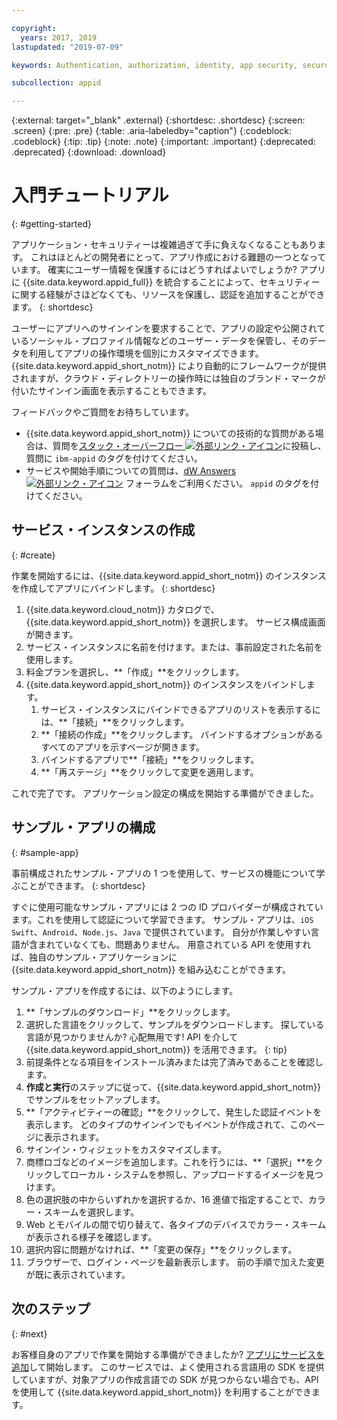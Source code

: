 ```yaml
---

copyright:
  years: 2017, 2019
lastupdated: "2019-07-09"

keywords: Authentication, authorization, identity, app security, secure, development,

subcollection: appid

---
```


{:external: target="_blank" .external}
{:shortdesc: .shortdesc}
{:screen: .screen}
{:pre: .pre}
{:table: .aria-labeledby="caption"}
{:codeblock: .codeblock}
{:tip: .tip}
{:note: .note}
{:important: .important}
{:deprecated: .deprecated}
{:download: .download}

# 入門チュートリアル
{: #getting-started}

アプリケーション・セキュリティーは複雑過ぎて手に負えなくなることもあります。 これはほとんどの開発者にとって、アプリ作成における難題の一つとなっています。 確実にユーザー情報を保護するにはどうすればよいでしょうか? アプリに {{site.data.keyword.appid_full}} を統合することによって、セキュリティーに関する経験がさほどなくても、リソースを保護し、認証を追加することができます。
{: shortdesc}

ユーザーにアプリへのサインインを要求することで、アプリの設定や公開されているソーシャル・プロファイル情報などのユーザー・データを保管し、そのデータを利用してアプリの操作環境を個別にカスタマイズできます。 {{site.data.keyword.appid_short_notm}} により自動的にフレームワークが提供されますが、クラウド・ディレクトリーの操作時には独自のブランド・マークが付いたサインイン画面を表示することもできます。

フィードバックやご質問をお待ちしています。
* {{site.data.keyword.appid_short_notm}} についての技術的な質問がある場合は、質問を<a href="https://stackoverflow.com" target="_blank">スタック・オーバーフロー <img src="../../icons/launch-glyph.svg" alt="外部リンク・アイコン"></a>に投稿し、質問に `ibm-appid` のタグを付けてください。
* サービスや開始手順についての質問は、<a href="https://developer.ibm.com" target="_blank">dW Answers <img src="../../icons/launch-glyph.svg" alt="外部リンク・アイコン"></a> フォーラムをご利用ください。 `appid` のタグを付けてください。

## サービス・インスタンスの作成
{: #create}

作業を開始するには、{{site.data.keyword.appid_short_notm}} のインスタンスを作成してアプリにバインドします。
{: shortdesc}

1. {{site.data.keyword.cloud_notm}} カタログで、{{site.data.keyword.appid_short_notm}} を選択します。 サービス構成画面が開きます。
2. サービス・インスタンスに名前を付けます。または、事前設定された名前を使用します。
3. 料金プランを選択し、**「作成」**をクリックします。
4. {{site.data.keyword.appid_short_notm}} のインスタンスをバインドします。
    1. サービス・インスタンスにバインドできるアプリのリストを表示するには、**「接続」**をクリックします。
    2. **「接続の作成」**をクリックします。 バインドするオプションがあるすべてのアプリを示すページが開きます。
    3. バインドするアプリで**「接続」**をクリックします。
    4. **「再ステージ」**をクリックして変更を適用します。

これで完了です。 アプリケーション設定の構成を開始する準備ができました。

## サンプル・アプリの構成
{: #sample-app}

事前構成されたサンプル・アプリの 1 つを使用して、サービスの機能について学ぶことができます。
{: shortdesc}

すぐに使用可能なサンプル・アプリには 2 つの ID プロバイダーが構成されています。これを使用して認証について学習できます。 サンプル・アプリは、`iOS Swift`、`Android`、`Node.js`、`Java` で提供されています。 自分が作業しやすい言語が含まれていなくても、問題ありません。 用意されている API を使用すれば、独自のサンプル・アプリケーションに {{site.data.keyword.appid_short_notm}} を組み込むことができます。

サンプル・アプリを作成するには、以下のようにします。

1. **「サンプルのダウンロード」**をクリックします。
2. 選択した言語をクリックして、サンプルをダウンロードします。
  探している言語が見つかりませんか? 心配無用です! API を介して {{site.data.keyword.appid_short_notm}} を活用できます。
  {: tip}
3. 前提条件となる項目をインストール済みまたは完了済みであることを確認します。
4. **作成と実行**のステップに従って、{{site.data.keyword.appid_short_notm}} でサンプルをセットアップします。
5. **「アクティビティーの確認」**をクリックして、発生した認証イベントを表示します。 どのタイプのサインインでもイベントが作成されて、このページに表示されます。
6. サインイン・ウィジェットをカスタマイズします。
  1. 商標ロゴなどのイメージを追加します。これを行うには、**「選択」**をクリックしてローカル・システムを参照し、アップロードするイメージを見つけます。
  2. 色の選択肢の中からいずれかを選択するか、16 進値で指定することで、カラー・スキームを選択します。
  3. Web とモバイルの間で切り替えて、各タイプのデバイスでカラー・スキームが表示される様子を確認します。
  4. 選択内容に問題がなければ、**「変更の保存」**をクリックします。
7. ブラウザーで、ログイン・ページを最新表示します。 前の手順で加えた変更が既に表示されています。


## 次のステップ
{: #next}

お客様自身のアプリで作業を開始する準備ができましたか? [アプリにサービスを追加](/docs/services/appid?topic=appid-web-apps#web-apps)して開始します。 このサービスでは、よく使用される言語用の SDK を提供していますが、対象アプリの作成言語での SDK が見つからない場合でも、API を使用して {{site.data.keyword.appid_short_notm}} を利用することができます。
